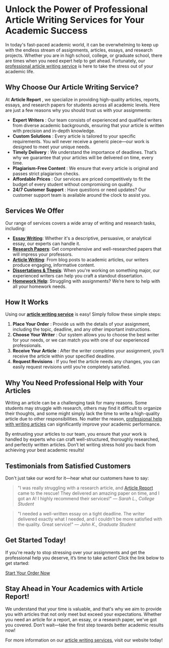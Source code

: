 # Unlock the Power of Professional Article Writing Services for Your Academic Success

In today's fast-paced academic world, it can be overwhelming to keep up with the endless stream of assignments, articles, essays, and research projects. Whether you are in high school, college, or graduate school, there are times when you need expert help to get ahead. Fortunately, our [professional article writing service](https://tinyurl.com/topessay?keyword=article+report) is here to take the stress out of your academic life.

## Why Choose Our Article Writing Service?

At **Article Report** , we specialize in providing high-quality articles, reports, essays, and research papers for students across all academic levels. Here are just a few reasons why you should trust us with your assignments:

- **Expert Writers** : Our team consists of experienced and qualified writers from diverse academic backgrounds, ensuring that your article is written with precision and in-depth knowledge.
- **Custom Solutions** : Every article is tailored to your specific requirements. You will never receive a generic piece—our work is designed to meet your unique needs.
- **Timely Delivery** : We understand the importance of deadlines. That’s why we guarantee that your articles will be delivered on time, every time.
- **Plagiarism-Free Content** : We ensure that every article is original and passes strict plagiarism checks.
- **Affordable Prices** : Our services are priced competitively to fit the budget of every student without compromising on quality.
- **24/7 Customer Support** : Have questions or need updates? Our customer support team is available around the clock to assist you.

## Services We Offer

Our range of services covers a wide array of writing and research tasks, including:

- [**Essay Writing**](https://tinyurl.com/topessay?keyword=article+report): Whether it's a descriptive, persuasive, or analytical essay, our experts can handle it.
- [**Research Papers**](https://tinyurl.com/topessay?keyword=article+report): Get comprehensive and well-researched papers that will impress your professors.
- [**Article Writing**](https://tinyurl.com/topessay?keyword=article+report): From blog posts to academic articles, our writers produce engaging, informative content.
- [**Dissertations & Thesis**](https://tinyurl.com/topessay?keyword=article+report): When you're working on something major, our experienced writers can help you craft a standout dissertation.
- [**Homework Help**](https://tinyurl.com/topessay?keyword=article+report): Struggling with assignments? We’re here to help with all your homework needs.

## How It Works

Using our [**article writing service**](https://tinyurl.com/topessay?keyword=article+report) is easy! Simply follow these simple steps:

1. **Place Your Order** : Provide us with the details of your assignment, including the topic, deadline, and any other important instructions.
2. **Choose Your Writer** : Our system allows you to choose the best writer for your needs, or we can match you with one of our experienced professionals.
3. **Receive Your Article** : After the writer completes your assignment, you’ll receive the article within your specified deadline.
4. **Request Revisions** : If you feel the article needs any changes, you can easily request revisions until you’re completely satisfied.

## Why You Need Professional Help with Your Articles

Writing an article can be a challenging task for many reasons. Some students may struggle with research, others may find it difficult to organize their thoughts, and some might simply lack the time to write a high-quality article due to other responsibilities. No matter the reason, [professional help with writing articles](https://tinyurl.com/topessay?keyword=article+report) can significantly improve your academic performance.

By entrusting your articles to our team, you ensure that your work is handled by experts who can craft well-structured, thoroughly researched, and perfectly written articles. Don’t let writing stress hold you back from achieving your best academic results!

## Testimonials from Satisfied Customers

Don't just take our word for it—hear what our customers have to say:

> "I was really struggling with a research article, and [Article Report](https://tinyurl.com/topessay?keyword=article+report) came to the rescue! They delivered an amazing paper on time, and I got an A! I highly recommend their services!" — _Sarah L., College Student_

> "I needed a well-written essay on a tight deadline. The writer delivered exactly what I needed, and I couldn't be more satisfied with the quality. Great service!" — _John K., Graduate Student_

## Get Started Today!

If you're ready to stop stressing over your assignments and get the professional help you deserve, it’s time to take action! Click the link below to get started:

[Start Your Order Now](https://tinyurl.com/topessay?keyword=article+report)

## Stay Ahead in Your Academics with Article Report!

We understand that your time is valuable, and that's why we aim to provide you with articles that not only meet but exceed your expectations. Whether you need an article for a report, an essay, or a research paper, we've got you covered. Don’t wait—take the first step towards better academic results now!

For more information on our [article writing services](https://tinyurl.com/topessay?keyword=article+report), visit our website today!
